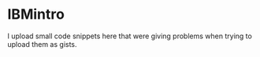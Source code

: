 # IBMintro
I upload small code snippets here that were giving problems when trying to upload them as gists.
